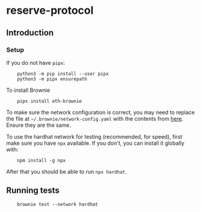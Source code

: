 # reserve-protocol

## Introduction

### Setup

If you do not have `pipx`:

```
    python3 -m pip install --user pipx
    python3 -m pipx ensurepath
```

To install Brownie

```
    pipx install eth-brownie
```

To make sure the network configuration is correct, you may need to replace the file at `~/.brownie/network-config.yaml` with the contents from [here](https://github.com/eth-brownie/brownie/blob/master/brownie/data/network-config.yaml). Ensure they are the same.

To use the hardhat network for testing (recommended, for speed), first make sure you have `npx` available. If you don't, you can install it globally with:
```
    npm install -g npx
```

After that you should be able to run `npx hardhat`. 

## Running tests

```
    brownie test --network hardhat
```
